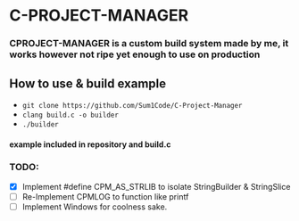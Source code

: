 # C-PROJECT-MANAGER
### CPROJECT-MANAGER is a custom build system made by me, it works however not ripe yet enough to use on production
## How to use & build example
- `git clone https://github.com/Sum1Code/C-Project-Manager`
- `clang build.c -o builder`
- `./builder`

#### example included in repository and build.c

### TODO:
- [X] Implement #define CPM_AS_STRLIB to isolate StringBuilder & StringSlice
- [ ] Re-Implement CPMLOG to function like printf
- [ ] Implement Windows for coolness sake. 
